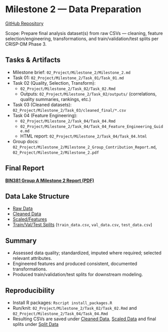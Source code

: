 # Milestone 2 — Data Preparation

[GitHub Repository](https://github.com/BeardedSeal77/data-analysis-dashboard/tree/main/02_Project/Milestone_2)

Scope: Prepare final analysis dataset(s) from raw CSVs — cleaning, feature selection/engineering, transformations, and train/validation/test splits per CRISP-DM Phase 3.

## Tasks & Artifacts

- Milestone brief: `02_Project/Milestone_2/Milestone_2.md`
- Task 01: `02_Project/Milestone_2/Task_01/Task_01.md`
- Task 02 (Quality, Selection, Transform):
  - `02_Project/Milestone_2/Task_02/Task_02.Rmd`
  - Outputs: `02_Project/Milestone_2/Task_02/outputs/` (correlations, quality summaries, rankings, etc.)
- Task 03 (Cleaned datasets): `02_Project/Milestone_2/Task_03/cleaned_final/*.csv`
- Task 04 (Feature Engineering):
  - `02_Project/Milestone_2/Task_04/Task_04.Rmd`
  - `02_Project/Milestone_2/Task_04/Task_04_Feature_Engineering_Guide.md`
  - HTML report: `02_Project/Milestone_2/Task_04/Task_04.html`
- Group docs: `02_Project/Milestone_2/Milestone_2_Group_Contribution_Report.md`, `02_Project/Milestone_2/Milestone_2.pdf`

## Final Report

[**BIN381 Group A Milestone 2 Report (PDF)**](https://github.com/BeardedSeal77/data-analysis-dashboard/blob/main/02_Project/Milestone_2/BIN381_Group_A_Milestone_2.pdf)

## Data Lake Structure

- [Raw Data](https://github.com/BeardedSeal77/data-analysis-dashboard/tree/main/02_Project/Data/01_Raw)
- [Cleaned Data](https://github.com/BeardedSeal77/data-analysis-dashboard/tree/main/02_Project/Data/02_Cleaned)
- [Scaled/Features](https://github.com/BeardedSeal77/data-analysis-dashboard/tree/main/02_Project/Data/03_Scaled)
- [Train/Val/Test Splits](https://github.com/BeardedSeal77/data-analysis-dashboard/tree/main/02_Project/Data/04_Split) (`train_data.csv`, `val_data.csv`, `test_data.csv`)

## Summary

- Assessed data quality; standardized, imputed where required; selected relevant attributes.
- Engineered features and produced consistent, documented transformations.
- Produced train/validation/test splits for downstream modeling.

## Reproducibility

- Install R packages: `Rscript install_packages.R`
- Run/knit: `02_Project/Milestone_2/Task_02/Task_02.Rmd` and `02_Project/Milestone_2/Task_04/Task_04.Rmd`
- Resulting CSVs are saved under [Cleaned Data](https://github.com/BeardedSeal77/data-analysis-dashboard/tree/main/02_Project/Data/02_Cleaned), [Scaled Data](https://github.com/BeardedSeal77/data-analysis-dashboard/tree/main/02_Project/Data/03_Scaled) and final splits under [Split Data](https://github.com/BeardedSeal77/data-analysis-dashboard/tree/main/02_Project/Data/04_Split)


